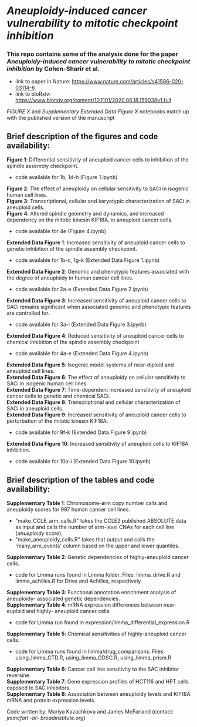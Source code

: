# *Aneuploidy-induced cancer vulnerability to mitotic checkpoint inhibition*

### This repo contains some of the analysis done for the paper *Aneuploidy-induced cancer vulnerability to mitotic checkpoint inhibition* by Cohen-Sharir et al. 

- link to paper in Nature: https://www.nature.com/articles/s41586-020-03114-6
- link to bioRxiv: https://www.biorxiv.org/content/10.1101/2020.06.18.159038v1.full   

*FIGURE X* and *Supplementary Extended Data Figure X* notebooks match up with the published version of the manuscript  

## Brief description of the figures and code availability:

**Figure 1**: Differential sensitivity of aneuploid cancer cells to inhibition of the spindle assembly checkpoint.
- code available for 1b, 1d-h  (Figure 1.ipynb)

**Figure 2**: The effect of aneuploidy on cellular sensitivity to SACi in isogenic human cell lines.  
**Figure 3**: Transcriptional, cellular and karyotypic characterization of SACi in aneuploid cells.  
**Figure 4**: Altered spindle geometry and dynamics, and increased dependency on the mitotic kinesin KIF18A, in aneuploid cancer cells.
- code available for 4e (Figure 4.ipynb)

**Extended Data Figure 1**: Increased sensitivity of aneuploid cancer cells to genetic inhibition of the spindle assembly checkpoint.
- code available for 1b-c, 1g-k (Extended Data Figure 1.ipynb)

**Extended Data Figure 2**: Genomic and phenotypic features associated with the degree of aneuploidy in human cancer cell lines.
- code available for 2a-e (Extended Data Figure 2.ipynb)

**Extended Data Figure 3**: Increased sensitivity of aneuploid cancer cells to SACi remains significant when associated genomic and phenotypic features are controlled for.
- code available for 3a-i (Extended Data Figure 3.ipynb)

**Extended Data Figure 4**: Reduced sensitivity of aneuploid cancer cells to chemical inhibition of the spindle assembly checkpoint
- code available for 4a-e (Extended Data Figure 4.ipynb)

**Extended Data Figure 5**: Isogenic model systems of near-diploid and aneuploid cell lines.  
**Extended Data Figure 6**: The effect of aneuploidy on cellular sensitivity to SACi in isogenic human cell lines.  
**Extended Data Figure 7**: Time-dependent increased sensitivity of aneuploid cancer cells to genetic and chemical SACi.  
**Extended Data Figure 8**: Transcriptional and cellular characterization of SACi in aneuploid cells.  
**Extended Data Figure 9**: Increased sensitivity of aneuploid cancer cells to perturbation of the mitotic kinesin KIF18A.
- code available for 9f-k (Extended Data Figure 9.ipynb)

**Extended Data Figure 10**: Increased sensitivity of aneuploid cells to KIF18A inhibition.
- code available for 10a-i (Extended Data Figure 10.ipynb)

## Brief description of the tables and code availability:

**Supplementary Table 1**: Chromosome-arm copy number calls and aneuploidy scores for 997 human cancer cell lines.  
- "make_CCLE_arm_calls.R" takes the CCLE2 published ABSOLUTE data as input and calls the number of arm-level CNAs for each cell line (*anueploidy score*).
- "make_aneuploidy_calls.R" takes that output and calls the 'many_arm_events' column based on the upper and lower quantiles.  


**Supplementary Table 2**: Genetic dependencies of highly-aneuploid cancer cells.
 - code for Limma runs found in Limma folder. Files: limma_drive.R and limma_achilles.R for Drive and Achilles, respectively

**Supplementary Table 3**: Functional annotation enrichment analysis of aneuploidy- associated genetic dependencies.   
**Supplementary Table 4**: mRNA expression differences between near-euploid and highly- aneuploid cancer cells.
- code for Limma run found in expression/limma_differential_expression.R

**Supplementary Table 5**: Chemical sensitivities of highly-aneuploid cancer cells.
- code for Limma runs found in limma/drug_comparisons. Files: using_limma_CTD.R, using_limma_GDSC.R, using_limma_prism.R

**Supplementary Table 6**: Cancer cell line sensitivity to the SAC inhibitor reversine.  
**Supplementary Table 7**: Gene expression profiles of HCT116 and HPT cells exposed to SAC inhibitors.  
**Supplementary Table 8**: Association between aneuploidy levels and KIF18A mRNA and protein expression levels.


Code written by: Mariya Kazachkova and James McFarland (contact: *jmmcfarl -at- broadinstitute.org*)


